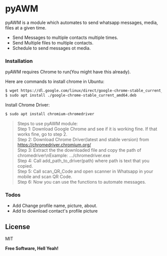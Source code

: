 # pyAWM




pyAWM is a module which automates to send whatsapp messages, media, files at a given time.

  - Send Messages to multiple contacts multiple times.
  - Send Multiple files to multiple contacts.
  - Schedule to send messages ot media.






### Installation

pyAWM requires Chrome to run(You might have this already).

Here are commands to install chrome in Ubuntu:

```sh
$ wget https://dl.google.com/linux/direct/google-chrome-stable_current_amd64.deb
$ sudo apt install ./google-chrome-stable_current_amd64.deb
```
Install Chrome Driver:

```sh
$ sudo apt install chromium-chromedriver
```
>Steps to use pyAWM module: <br />
>Step 1: Download Google Chrome and see if it is working fine. If that works fine, go to step 2.<br />
Step 2: Download Chrome Driver(latest and stable version) from https://chromedriver.chromium.org/ <br />
Step 3: Extract the the downloaded file and copy the path of chromedriver\nExample: .../chromedriver.exe  <br />
Step 4: Call add_path_to_driver(path) where path is text that you copied. <br />
Step 5: Call scan_QR_Code and open scanner in Whatsapp in your mobile and scan QR Code. <br />
Step 6: Now you can use the functions to automate messages. <br />









### Todos

 - Add Change profile name, picture, about.
 - Add to download contact's profile picture

License
----

MIT


**Free Software, Hell Yeah!**


